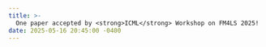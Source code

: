 ```yaml
---
title: >-
  One paper accepted by <strong>ICML</strong> Workshop on FM4LS 2025!
date: 2025-05-16 20:45:00 -0400
---
```

